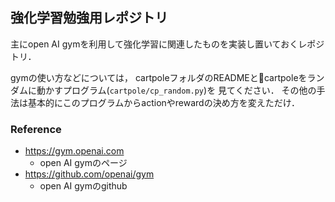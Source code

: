 ## 強化学習勉強用レポジトリ
主にopen AI gymを利用して強化学習に関連したものを実装し置いておくレポジトリ．

gymの使い方などについては，
cartpoleフォルダのREADMEとcartpoleをランダムに動かすプログラム(`cartpole/cp_random.py`)を
見てください．
その他の手法は基本的にこのプログラムからactionやrewardの決め方を変えただけ．

### Reference
* https://gym.openai.com
  * open AI gymのページ
* https://github.com/openai/gym
  * open AI gymのgithub
